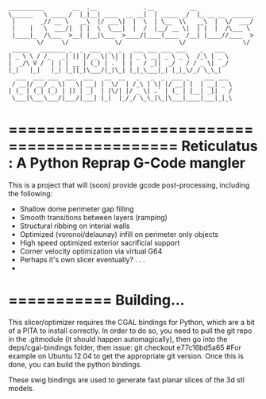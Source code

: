     __________        __  .__             .__          __                 
    \______   \ _____/  |_|__| ____  __ __|  | _____ _/  |_ __ __  ______ 
     |       _// __ \   __\  |/ ___\|  |  \  | \__  \\   __\  |  \/  ___/ 
     |    |   \  ___/|  | |  \  \___|  |  /  |__/ __ \|  | |  |  /\___ \  
     |____|_  /\___  >__| |__|\___  >____/|____(____  /__| |____//____  > 
            \/     \/             \/                \/                \/  
     _____   _______ _  _  ___  _  _   ___ ___ ___ ___    _   ___      
    | _ \ \ / /_   _| || |/ _ \| \| | | _ \ __| _ \ _ \  /_\ | _ \     
    |  _/\ V /  | | | __ | (_) | .` | |   / _||  _/   / / _ \|  _/      
    |_|   |_|   |_| |_||_|\___/|_|\_| |_|_\___|_| |_|_\/_/ \_\_|       
      ___  ___ ___  ___  ___   __  __   _   _  _  ___ _    ___ ___      
     / __|/ __/ _ \|   \| __| |  \/  | /_\ | \| |/ __| |  | __| _ \     
    | (_ | (_| (_) | |) | _|  | |\/| |/ _ \| .` | (_ | |__| _||   /     
     \___|\___\___/|___/|___| |_|  |_/_/ \_\_|\_|\___|____|___|_|_\     

============================================
Reticulatus : A Python Reprap G-Code mangler
============================================

This is a project that will (soon) provide gcode post-processing, including
the following:

 - Shallow dome perimeter gap filling
 - Smooth transitions between layers (ramping)
 - Structural ribbing on interial walls
 - Optimized (voronoi/delaunay) infill on perimeter only objects
 - High speed optimized exterior sacrificial support
 - Corner velocity optimization via virtual G64
 - Perhaps it's own slicer eventually? . . . 
 - 

 ===========
 Building...
 ===========

 This slicer/optimizer requires the CGAL bindings for Python, which are a bit
 of a PITA to install correctly. In order to do so, you need to pull the 
 git repo in the .gitmodule (it should happen automagically), then go into
 the deps/cgal-bindings folder, then issue:
 git checkout e77c16bd5a65 #For example on Ubuntu 12.04
 to get the appropriate git version. Once this is done, you can build the
 python bindings.

 These swig bindings are used to generate fast planar slices of the 3d
 stl models.
